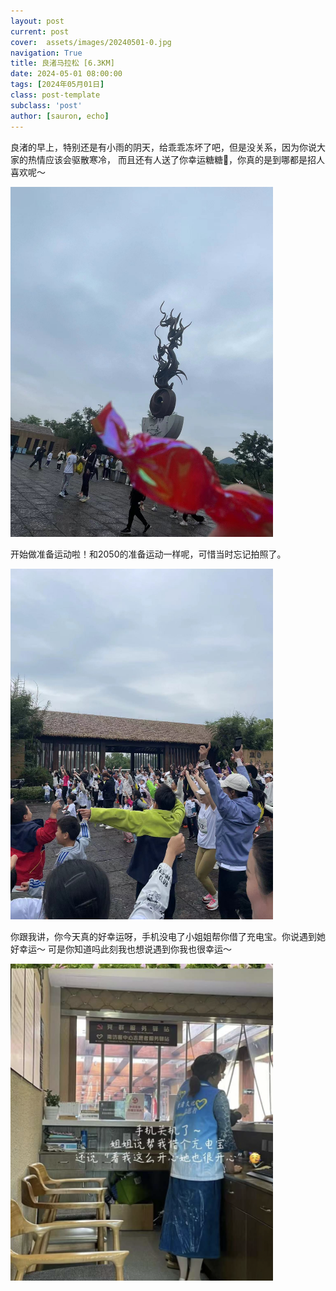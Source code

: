 ```yaml
---
layout: post
current: post
cover:  assets/images/20240501-0.jpg
navigation: True
title: 良渚马拉松‍ [6.3KM]
date: 2024-05-01 08:00:00
tags: [2024年05月01日]
class: post-template
subclass: 'post'
author: [sauron, echo]
---
```


<p>良渚的早上，特别还是有小雨的阴天，给乖乖冻坏了吧，但是没关系，因为你说大家的热情应该会驱散寒冷，
而且还有人送了你幸运糖糖🍬，你真的是到哪都是招人喜欢呢～</p>

<p><img src="assets/images/20240501-1.jpg" alt="20240501-1" width="420" /></p>
<p>开始做准备运动啦！和2050的准备运动一样呢，可惜当时忘记拍照了。</p>
<p><img src="assets/images/20240501-0.jpg" alt="20240501-2" width="420"/></p>
<p>你跟我讲，你今天真的好幸运呀，手机没电了小姐姐帮你借了充电宝。你说遇到她好幸运～ 可是你知道吗此刻我也想说遇到你我也很幸运～</p>
<p><img src="assets/images/20240501-3.jpg" alt="20240501-3" width="420"/></p>
